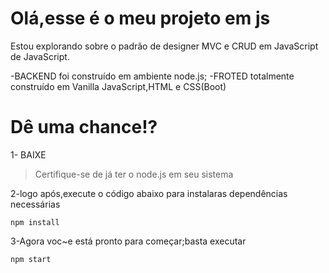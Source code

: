 # Olá,esse é o meu projeto em js
 Estou explorando sobre o padrão de designer MVC e CRUD em JavaScript de JavaScript.

 -BACKEND foi construído em ambiente node.js;
 -FROTED totalmente construído em Vanilla JavaScript,HTML e CSS(Boot)

 # Dê uma chance!?
1- BAIXE

>Certifique-se de já ter o node.js em seu sistema 

2-logo após,execute o código abaixo para  instalaras dependências necessárias

~~~~
npm install
~~~~

3-Agora voc~e está pronto para começar;basta executar

~~~~
npm start
~~~~
